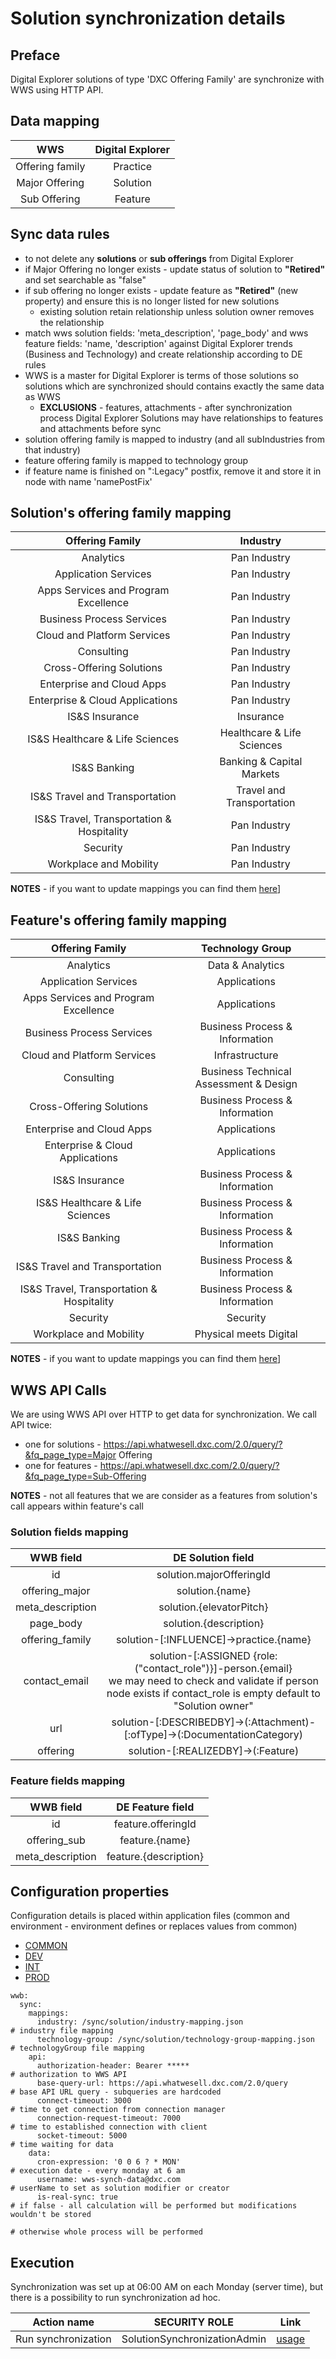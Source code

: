 # Solution synchronization details

## Preface

Digital Explorer solutions of type 'DXC Offering Family' are synchronize with WWS using HTTP API.

## Data mapping

| WWS              | Digital Explorer   | 
|:----------------:|:------------------:|
| Offering family  | Practice           |
| Major Offering   | Solution           |
| Sub Offering     | Feature            |


## Sync data rules

- to not delete any **solutions** or **sub offerings** from Digital Explorer
- if Major Offering no longer exists - update status of solution to **"Retired"** and set searchable as "false"
- if sub offering no longer exists - update feature as **"Retired"** (new property) and ensure this is no longer listed for new solutions
  - existing solution retain relationship unless solution owner removes the relationship
- match wws solution fields: 'meta_description', 'page_body'  and wws feature fields: 'name, 'description' against Digital Explorer trends (Business and Technology) and create relationship 
according to DE rules
- WWS is a master for Digital Explorer is terms of those solutions so solutions which are synchronized should contains exactly the same data as WWS
  -  **EXCLUSIONS**  - features, attachments - after synchronization process Digital Explorer Solutions may have relationships to features and attachments before sync
- solution offering family is mapped to industry (and all subIndustries from that industry)
- feature offering family is mapped to technology group
- if feature name is finished on ":Legacy" postfix, remove it and store it in node with name 'namePostFix'
    

## Solution's offering family mapping


| Offering Family                               | Industry                   | 
|:---------------------------------------------:|:--------------------------------------:|
| Analytics                                     | Pan Industry                           |
| Application Services                          | Pan Industry                           |
| Apps Services and Program Excellence          | Pan Industry                           |
| Business Process Services                     | Pan Industry                           |
| Cloud and Platform Services                   | Pan Industry                           |
| Consulting                                    | Pan Industry                           |
| Cross-Offering Solutions                      | Pan Industry                           |
| Enterprise and Cloud Apps                     | Pan Industry                           |
| Enterprise & Cloud Applications               | Pan Industry                           |
| IS&S Insurance                                | Insurance                              |
| IS&S Healthcare & Life Sciences               | Healthcare & Life Sciences             |
| IS&S Banking                                  | Banking & Capital Markets              |
| IS&S Travel and Transportation                | Travel and Transportation              |
| IS&S Travel, Transportation &amp; Hospitality | Pan Industry                           |
| Security                                      | Pan Industry                           |
| Workplace and Mobility                        | Pan Industry                           |


**NOTES** - if you want to update mappings you can find them [here](https://github.houston.entsvcs.net/WWBGraph/wwb-app/blob/master/src/main/resources/sync/solution/industry-mapping.json)]

## Feature's offering family mapping


| Offering Family                               | Technology Group                       | 
|:---------------------------------------------:|:--------------------------------------:|
| Analytics                                     | Data & Analytics                       |
| Application Services                          | Applications                           |
| Apps Services and Program Excellence          | Applications                           |
| Business Process Services                     | Business Process & Information         |
| Cloud and Platform Services                   | Infrastructure                         |
| Consulting                                    | Business Technical Assessment & Design |
| Cross-Offering Solutions                      | Business Process & Information         |
| Enterprise and Cloud Apps                     | Applications                           |
| Enterprise & Cloud Applications               | Applications                           |
| IS&S Insurance                                | Business Process & Information         |
| IS&S Healthcare & Life Sciences               | Business Process & Information         |
| IS&S Banking                                  | Business Process & Information         |
| IS&S Travel and Transportation                | Business Process & Information         |
| IS&S Travel, Transportation &amp; Hospitality | Business Process & Information         |
| Security                                      | Security                               |
| Workplace and Mobility                        | Physical meets Digital                 |


**NOTES** - if you want to update mappings you can find them [here](https://github.houston.entsvcs.net/WWBGraph/wwb-app/blob/master/src/main/resources/sync/solution/technology-group-mapping.json)]


## WWS API Calls

We are using WWS API over HTTP to get data for synchronization. We call API twice:
 - one for solutions - https://api.whatwesell.dxc.com/2.0/query/?&fq_page_type=Major Offering
 - one for features  - https://api.whatwesell.dxc.com/2.0/query/?&fq_page_type=Sub-Offering
 
**NOTES** - not all features that we are consider as a features from solution's call appears within feature's call

### Solution fields mapping

| WWB field                 | DE Solution field                                                         |   
|:-------------------------:|:-------------------------------------------------------------------------:|
| id                        | solution.majorOfferingId                                                  |
| offering_major            | solution.{name}                                                           |
| meta_description          | solution.{elevatorPitch}                                                  |
| page_body                 | solution.{description}                                                    |
| offering_family           | solution-[:INFLUENCE]->practice.{name}                                    |
| contact_email             | solution-[:ASSIGNED {role:("contact_role")}]-person.{email}<br> we may need to check and validate if person node exists if contact_role is empty default to "Solution owner" |
| url                       | solution-[:DESCRIBEDBY]->(:Attachment)-[:ofType]->(:DocumentationCategory)|
| offering                  | solution-[:REALIZEDBY]->(:Feature)                                        |

### Feature fields mapping

| WWB field                 | DE Feature field                                                          |   
|:-------------------------:|:-------------------------------------------------------------------------:|
| id                        | feature.offeringId                                                        |
| offering_sub              | feature.{name}                                                            |
| meta_description          | feature.{description}                                                     |

## Configuration properties

Configuration details is placed within application files (common and environment - environment defines or replaces values from common) 

- [COMMON](https://github.houston.entsvcs.net/WWBGraph/wwb-app/blob/master/src/main/resources/application.yml) 
- [DEV](https://github.houston.entsvcs.net/WWBGraph/wwb-app/blob/master/src/main/resources/application-dev.yml)
- [INT](https://github.houston.entsvcs.net/WWBGraph/wwb-app/blob/master/src/main/resources/application-int.yml)
- [PROD](https://github.houston.entsvcs.net/WWBGraph/wwb-app/blob/master/src/main/resources/application-prod.yml)

```
wwb:
  sync:
    mappings:
      industry: /sync/solution/industry-mapping.json                        # industry file mapping
      technology-group: /sync/solution/technology-group-mapping.json        # technologyGroup file mapping
    api:
      authorization-header: Bearer *****                                    # authorization to WWS API
      base-query-url: https://api.whatwesell.dxc.com/2.0/query              # base API URL query - subqueries are hardcoded
      connect-timeout: 3000                                                 # time to get connection from connection manager
      connection-request-timeout: 7000                                      # time to established connection with client 
      socket-timeout: 5000                                                  # time waiting for data
    data:
      cron-expression: '0 0 6 ? * MON'                                      # execution date - every monday at 6 am          
      username: wws-synch-data@dxc.com                                      # userName to set as solution modifier or creator
      is-real-sync: true                                                    # if false - all calculation will be performed but modifications wouldn't be stored
                                                                            # otherwise whole process will be performed 
```

## Execution

Synchronization was set up at 06:00 AM on each Monday (server time), but there is a possibility to run synchronization ad hoc.

| Action name                        |     SECURITY ROLE             |   Link |
|------------------------------------|-------------------------------|--------|
| Run synchronization                | SolutionSynchronizationAdmin  | [usage](https://ec4t02050.itcs.entsvcs.com/wwb/swagger-ui.html#/solution-sync-controller/runSynchronizationUsingGET)|

